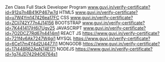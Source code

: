 Zen Class Full Stack Developer Program
www.guvi.in/verify-certificate?id=912q7n4B41KP467w7d
HTML5
www.guvi.in/verify-certificate?id=u7W4Ym147426ea17FC
CSS
www.guvi.in/verify-certificate?id=ZCli742Y77n4J14156
BOOTSTRAP
www.guvi.in/verify-certificate?id=7K441417jH6i7Ugv25
JAVASCRIPT
www.guvi.in/verify-certificate?id=7O2DCZ7Rd67n4414m1
REACT JS
https://www.guvi.in/verify-certificate?id=721f4v6Ak7247W4gi1
MYSQL
https://www.guvi.in/verify-certificate?id=6Ce17m4Y4d2U4477j1
MONGODB
https://www.guvi.in/verify-certificate?id=17I448R62ApN74E171
NODEJS
https://www.guvi.in/verify-certificate?id=1g74JD74294O6764s1

